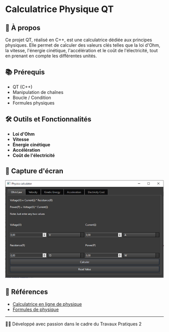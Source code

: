 # Calculatrice Physique QT

## 🧪 À propos
Ce projet QT, réalisé en C++, est une calculatrice dédiée aux principes physiques. Elle permet de calculer des valeurs clés telles que la loi d'Ohm, la vitesse, l'énergie cinétique, l'accélération et le coût de l'électricité, tout en prenant en compte les différentes unités.

## 📚 Prérequis
- QT (C++)
- Manipulation de chaînes
- Boucle / Condition
- Formules physiques

## 🛠️ Outils et Fonctionnalités
- **Loi d'Ohm**
- **Vitesse**
- **Énergie cinétique**
- **Accélération**
- **Coût de l'électricité**

## 📸 Capture d'écran
![Calculatrice Physique QT](PhysicsQT.PNG)

## 🔗 Références
- [Calculatrice en ligne de physique](https://calculator-online.net/physics/)
- [Formules de physique](https://physicscalc.com/physics-formulas/)


---

👨‍💻 Développé avec passion dans le cadre du Travaux Pratiques 2
